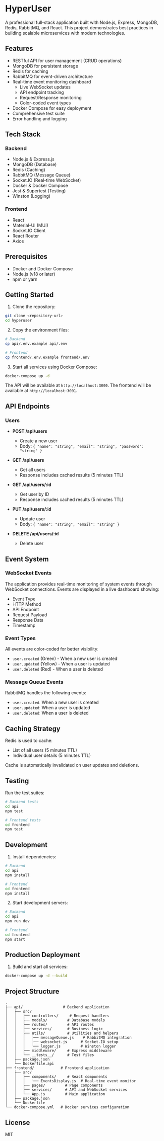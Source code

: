 # HyperUser

A professional full-stack application built with Node.js, Express, MongoDB, Redis, RabbitMQ, and React. This project demonstrates best practices in building scalable microservices with modern technologies.

## Features

- RESTful API for user management (CRUD operations)
- MongoDB for persistent storage
- Redis for caching
- RabbitMQ for event-driven architecture
- Real-time event monitoring dashboard
  - Live WebSocket updates
  - API endpoint tracking
  - Request/Response monitoring
  - Color-coded event types
- Docker Compose for easy deployment
- Comprehensive test suite
- Error handling and logging

## Tech Stack

### Backend
- Node.js & Express.js
- MongoDB (Database)
- Redis (Caching)
- RabbitMQ (Message Queue)
- Socket.IO (Real-time WebSocket)
- Docker & Docker Compose
- Jest & Supertest (Testing)
- Winston (Logging)

### Frontend
- React
- Material-UI (MUI)
- Socket.IO Client
- React Router
- Axios

## Prerequisites

- Docker and Docker Compose
- Node.js (v18 or later)
- npm or yarn

## Getting Started

1. Clone the repository:
```bash
git clone <repository-url>
cd hyperuser
```

2. Copy the environment files:
```bash
# Backend
cp api/.env.example api/.env

# Frontend
cp frontend/.env.example frontend/.env
```

3. Start all services using Docker Compose:
```bash
docker-compose up -d
```

The API will be available at `http://localhost:3000`.
The frontend will be available at `http://localhost:3001`.

## API Endpoints

### Users

- **POST /api/users**
  - Create a new user
  - Body: `{ "name": "string", "email": "string", "password": "string" }`

- **GET /api/users**
  - Get all users
  - Response includes cached results (5 minutes TTL)

- **GET /api/users/:id**
  - Get user by ID
  - Response includes cached results (5 minutes TTL)

- **PUT /api/users/:id**
  - Update user
  - Body: `{ "name": "string", "email": "string" }`

- **DELETE /api/users/:id**
  - Delete user

## Event System

### WebSocket Events
The application provides real-time monitoring of system events through WebSocket connections. Events are displayed in a live dashboard showing:

- Event Type
- HTTP Method
- API Endpoint
- Request Payload
- Response Data
- Timestamp

### Event Types
All events are color-coded for better visibility:
- `user.created` (Green) - When a new user is created
- `user.updated` (Yellow) - When a user is updated
- `user.deleted` (Red) - When a user is deleted

### Message Queue Events
RabbitMQ handles the following events:
- `user.created`: When a new user is created
- `user.updated`: When a user is updated
- `user.deleted`: When a user is deleted

## Caching Strategy

Redis is used to cache:
- List of all users (5 minutes TTL)
- Individual user details (5 minutes TTL)

Cache is automatically invalidated on user updates and deletions.

## Testing

Run the test suites:

```bash
# Backend tests
cd api
npm test

# Frontend tests
cd frontend
npm test
```

## Development

1. Install dependencies:
```bash
# Backend
cd api
npm install

# Frontend
cd frontend
npm install
```

2. Start development servers:
```bash
# Backend
cd api
npm run dev

# Frontend
cd frontend
npm start
```

## Production Deployment

1. Build and start all services:
```bash
docker-compose up -d --build
```

## Project Structure

```
.
├── api/                  # Backend application
│   ├── src/
│   │   ├── controllers/     # Request handlers
│   │   ├── models/         # Database models
│   │   ├── routes/         # API routes
│   │   ├── services/       # Business logic
│   │   ├── utils/          # Utilities and helpers
│   │   │   ├── messageQueue.js    # RabbitMQ integration
│   │   │   ├── websocket.js      # Socket.IO setup
│   │   │   └── logger.js         # Winston logger
│   │   ├── middleware/     # Express middleware
│   │   └── __tests__/      # Test files
│   ├── package.json
│   └── Dockerfile.api
├── frontend/            # Frontend application
│   ├── src/
│   │   ├── components/     # React components
│   │   │   └── EventsDisplay.js  # Real-time event monitor
│   │   ├── pages/         # Page components
│   │   ├── services/      # API and WebSocket services
│   │   └── App.js         # Main application
│   ├── package.json
│   └── Dockerfile
└── docker-compose.yml   # Docker services configuration
```

## License

MIT 